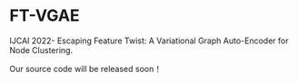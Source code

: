 # FT-VGAE
IJCAI 2022- Escaping Feature Twist: A Variational Graph Auto-Encoder for Node Clustering.

Our source code will be released soon！
